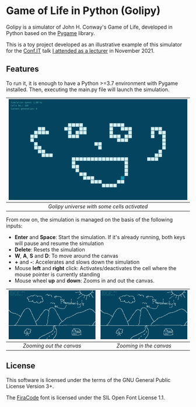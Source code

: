 # Game of Life in Python (Golipy)

Golipy is a simulator of John H. Conway's Game of Life, developed in
Python based on the [Pygame](https://www.pygame.org/) library.

This is a toy project developed as an illustrative example of this
simulator for the [Conf.IT](https://confit.es) talk [I attended as a
lecturer](https://confit.es/ponencias/computacion-involutiva/) in
November 2021.

## Features

To run it, it is enough to have a Python >=3.7 environment with Pygame
installed. Then, executing the main.py file will launch the simulation.

| ![space-1.jpg](docs/images/golipy-canvas.png) | 
|:--:| 
| *Golipy universe with some cells activated* |

From now on, the simulation is managed on the basis of the following
inputs:

- **Enter** and **Space**: Start the simulation. If it's already running, both
  keys will pause and resume the simulation
- **Delete**: Resets the simulation
- **W**, **A**, **S** and **D**: To move around the canvas
- **+** and **-**: Accelerates and slows down the simulation
- Mouse **left** and **right** click: Activates/deactivates the cell
  where the mouse pointer is currently standing
- Mouse wheel **up** and **down**: Zooms in and out the canvas.

| ![space-1.jpg](docs/images/golipy-zoom-out.png) | ![space-1.jpg](docs/images/golipy-zoom-out.png) |
|:--:|:--:| 
| *Zooming out the canvas* | *Zooming in the canvas* |

## License

This software is licensed under the terms of the GNU General Public
License Version 3+.

The [FiraCode](https://github.com/tonsky/FiraCode) font is licensed
under the SIL Open Font License 1.1.